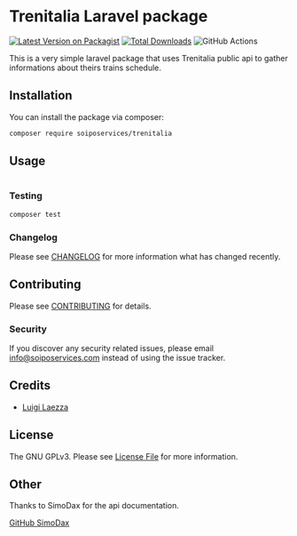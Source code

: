 # Trenitalia Laravel package

[![Latest Version on Packagist](https://img.shields.io/packagist/v/soiposervices/trenitalia.svg?style=flat-square)](https://packagist.org/packages/soiposervices/trenitalia)
[![Total Downloads](https://img.shields.io/packagist/dt/soiposervices/trenitalia.svg?style=flat-square)](https://packagist.org/packages/soiposervices/trenitalia)
![GitHub Actions](https://github.com/soiposervices/trenitalia/actions/workflows/main.yml/badge.svg)

This is a very simple laravel package that uses Trenitalia public api to gather informations about theirs trains schedule.

## Installation

You can install the package via composer:

```bash
composer require soiposervices/trenitalia
```

## Usage

```php
```

### Testing

```bash
composer test
```

### Changelog

Please see [CHANGELOG](CHANGELOG.md) for more information what has changed recently.

## Contributing

Please see [CONTRIBUTING](CONTRIBUTING.md) for details.

### Security

If you discover any security related issues, please email info@soiposervices.com instead of using the issue tracker.

## Credits

-   [Luigi Laezza](https://github.com/soiposervices)

## License

The GNU GPLv3. Please see [License File](LICENSE.md) for more information.


## Other

Thanks to SimoDax for the api documentation.

[GitHub SimoDax](https://github.com/SimoDax/Trenitalia-API/wiki/API-Trenitalia---lefrecce.it)